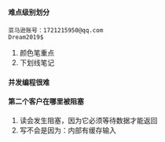 #### 难点级别划分
```
亚马逊账号：1721215950@qq.com
Dream2019$
```
1. 颜色笔重点
2. 下划线笔记
#### 并发编程很难

#### 第二个客户在哪里被阻塞
1. 读会发生阻塞，因为它必须等待数据才能返回
2. 写不会是因为：内部有缓存输入
